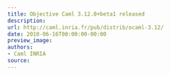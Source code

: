 ```yaml
---
title: Objective Caml 3.12.0+beta1 released
description:
url: http://caml.inria.fr/pub/distrib/ocaml-3.12/
date: 2010-06-16T00:00:00-00:00
preview_image:
authors:
- Caml INRIA
source:
---
```



